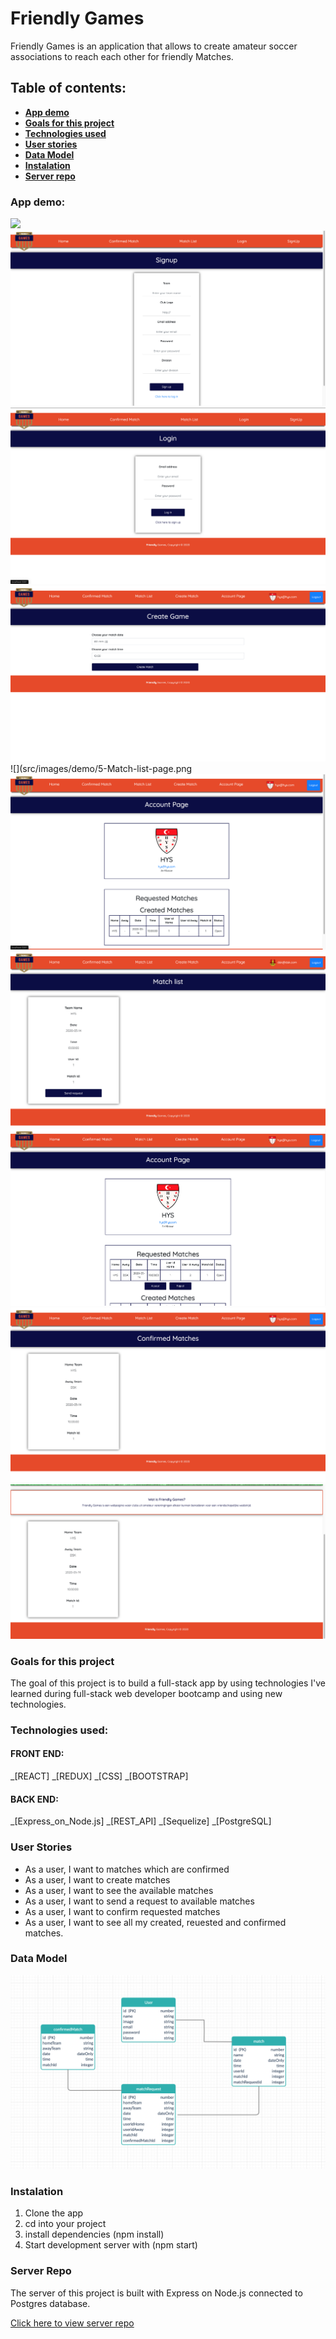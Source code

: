 # Friendly Games

Friendly Games is an application that allows to create amateur soccer associations to reach each other for friendly Matches.

## Table of contents:

- **[App demo](#app-demo)**
- **[Goals for this project](#goals-for-this-project)**
- **[Technologies used](#technologies-used)**
- **[User stories](#user-stories)**
- **[Data Model](#data-model)**
- **[Instalation](#instalation)**
- **[Server repo](#server-repo)**

### App demo:

![](src/images/demo/1-Landing-page.png)
![](src/images/demo/2-Register-page.png)
![](src/images/demo/3-Login-page.png)
![](src/images/demo/4-Create-Match-page.png)
![](src/images/demo/5-Match-list-page.png
![](src/images/demo/6-Account-page.png)
![](src/images/demo/7-Match-list-page-2ndUser.png)
![](src/images/demo/8-Account-page-after-request-2ndUser.png)
![](src/images/demo/9-Confirmed-match-page.png)
![](src/images/demo/10-Landing-page-with-confirmed-matches.png)

### Goals for this project

The goal of this project is to build a full-stack app by using technologies I've learned during full-stack web developer bootcamp and using new technologies.

### Technologies used:

#### FRONT END:

_[REACT]
_[REDUX]
_[CSS]
_[BOOTSTRAP]

#### BACK END:

_[Express_on_Node.js]
_[REST_API]
_[Sequelize]
_[PostgreSQL]

### User Stories

- As a user, I want to matches which are confirmed
- As a user, I want to create matches
- As a user, I want to see the available matches
- As a user, I want to send a request to available matches
- As a user, I want to confirm requested matches
- As a user, I want to see all my created, reuested and confirmed matches.

### Data Model

![](src/images/Data-model.png)

### Instalation

1. Clone the app
2. cd into your project
3. install dependencies (npm install)
4. Start development server with (npm start)

### Server Repo

The server of this project is built with Express on Node.js connected to Postgres database.

[Click here to view server repo](https://github.com/chasin87/Friendly-Game-BE)
